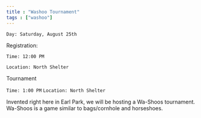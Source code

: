 ```yaml
---
title : "Washoo Tournament"
tags : ["washoo"]
---
```


`Day: Saturday, August 25th`

Registration:

`Time: 12:00 PM`

`Location: North Shelter`

Tournament

`Time: 1:00 PM`
`Location: North Shelter`

Invented right here in Earl Park, we will be hosting a Wa-Shoos tournament. Wa-Shoos is a game similar to bags/cornhole and horseshoes.